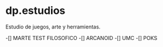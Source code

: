 # dp.estudios
Estudio de juegos, arte y herramientas.


-[] MARTE TEST FILOSOFICO
-[] ARCANOID
-[] UMC
-[] POKS

